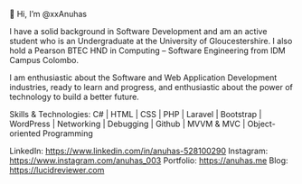 👋 Hi, I’m @xxAnuhas

I have a solid background in Software Development and am an active student who is an Undergraduate at the University of Gloucestershire. I also hold a Pearson BTEC HND in Computing – Software Engineering from IDM Campus Colombo.

I am enthusiastic about the Software and Web Application Development industries, ready to learn and progress, and enthusiastic about the power of technology to build a better future.

Skills & Technologies:
C# | HTML | CSS | PHP | Laravel | Bootstrap | WordPress | Networking | Debugging | Github | MVVM & MVC | Object-oriented Programming

LinkedIn: https://www.linkedin.com/in/anuhas-528100290
Instagram: https://www.instagram.com/anuhas_003
Portfolio: https://anuhas.me
Blog: https://lucidreviewer.com
